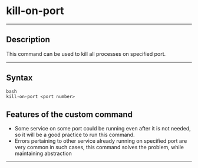 # kill-on-port

---

## Description
This command can be used to kill all processes on specified port. 

---

## Syntax
```
bash
kill-on-port <port number>
```


## Features of the custom command

- Some service on some port could be running even after it is not needed, so it will be a good practice to run this command.
- Errors pertaining to other service already running on specified port are very common in such cases, this command solves the problem, while maintaining abstraction



---
